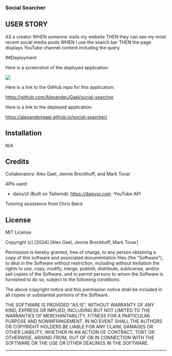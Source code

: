 ### Social Searcher

## USER STORY

AS a creator
WHEN someone visits my website
THEN they can see my most recent social media posts
WHEN I use the search bar
THEN the page displays YouTube channel content including the query


##Deployment

Here is a screenshot of the deployed application:

![](./assets/)


Here is a link to the GitHub repo for this application:

https://github.com/AlexanderJGael/social-searcher


Here is a link to the deployed application:

https://alexanderjgael.github.io/social-searcher/


## Installation
N/A


## Credits

Collaborators: Alex Gael, Jennie Brockhoff, and Mark Tovar

APIs used:
- daisyUI (Built on Tailwind): https://daisyui.com
-YouTube API

Tutoring assistance from Chris Baird

## License

MIT License

Copyright (c) [2024] [Alex Gael, Jennie Brockhoff, Mark Tovar]

Permission is hereby granted, free of charge, to any person obtaining a copy
of this software and associated documentation files (the "Software"), to deal
in the Software without restriction, including without limitation the rights
to use, copy, modify, merge, publish, distribute, sublicense, and/or sell
copies of the Software, and to permit persons to whom the Software is
furnished to do so, subject to the following conditions:

The above copyright notice and this permission notice shall be included in all
copies or substantial portions of the Software.

THE SOFTWARE IS PROVIDED "AS IS", WITHOUT WARRANTY OF ANY KIND, EXPRESS OR
IMPLIED, INCLUDING BUT NOT LIMITED TO THE WARRANTIES OF MERCHANTABILITY,
FITNESS FOR A PARTICULAR PURPOSE AND NONINFRINGEMENT. IN NO EVENT SHALL THE
AUTHORS OR COPYRIGHT HOLDERS BE LIABLE FOR ANY CLAIM, DAMAGES OR OTHER
LIABILITY, WHETHER IN AN ACTION OF CONTRACT, TORT OR OTHERWISE, ARISING FROM,
OUT OF OR IN CONNECTION WITH THE SOFTWARE OR THE USE OR OTHER DEALINGS IN THE
SOFTWARE.

---
